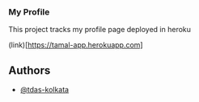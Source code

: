 ### My Profile


This project tracks my profile page deployed in heroku

(link)[https://tamal-app.herokuapp.com]


## Authors

- [@tdas-kolkata](https://github.com/tdas-kolkata)

